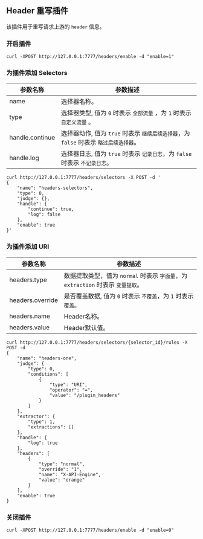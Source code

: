 ## Header 重写插件

该插件用于重写请求上游的 `header` 信息。


### 开启插件

```shell
curl -XPOST http://127.0.0.1:7777/headers/enable -d "enable=1"
```

### 为插件添加 Selectors

| 参数名称        | 参数描述   |
|----------------|----------|
|name            | 选择器名称。 |
|type            | 选择器类型, 值为 `0` 时表示 `全部流量` ，为 `1` 时表示 `自定义流量` 。 |
|handle.continue | 选择器动作, 值为 `true` 时表示 `继续后续选择器`，为 `false` 时表示 `略过后续选择器`。 |
|handle.log      | 选择器日志, 值为 `true` 时表示 `记录日志`，为 `false` 时表示 `不记录日志`。 |

```shell
curl http://127.0.0.1:7777/headers/selectors -X POST -d '
{
    "name": "headers-selectors",
    "type": 0,
    "judge": {},
    "handle": {
        "continue": true,
        "log": false
    },
    "enable": true
}'
```

### 为插件添加 URI

| 参数名称        | 参数描述   |
|----------------|----------|
|headers.type    | 数据提取类型，值为 `normal` 时表示 `字面量`，为 `extraction` 时表示 `变量提取`。|
|headers.override| 是否覆盖数据, 值为 `0` 时表示 `不覆盖`，为 `1` 时表示 `覆盖`。 |
|headers.name    | Header名称。 |
|headers.value   | Header默认值。 |

```shell
curl http://127.0.0.1:7777/headers/selectors/{selector_id}/rules -X POST -d
{
    "name": "headers-one",
    "judge": {
        "type": 0,
        "conditions": [
            {
                "type": "URI",
                "operator": "=",
                "value": "/plugin_headers"
            }
        ]
    },
    "extractor": {
        "type": 1,
        "extractions": []
    },
    "handle": {
        "log": true
    },
    "headers": [
        {
            "type": "normal",
            "override": "1",
            "name": "X-API-Engine",
            "value": "orange"
        }
    ],
    "enable": true
}
```

### 关闭插件

```shell
curl -XPOST http://127.0.0.1:7777/headers/enable -d "enable=0"
```
